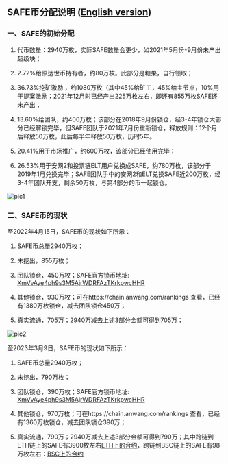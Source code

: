 ## SAFE币分配说明 ([English version](https://github.com/SAFE-anwang/safe/blob/master/safe-docs/safe-distribution.md))

### 一、SAFE的初始分配
1. 代币数量：2940万枚，实际SAFE数量会更少，如2021年5月份-9月份未产出超级块；

2. 2.72%给原达世币持有者，约80万枚。此部分是糖果，自行领取；

3. 36.73%挖矿激励 ，约1080万枚（其中45%给矿工，45%给主节点，10%用于提案激励；2021年12月时已经产出225万枚左右，即还有855万枚SAFE还未产出；

4. 13.60%给团队，约400万枚；该部分在2018年9月份锁仓，经3-4年锁仓大部分已经解锁完毕，但SAFE团队于2021年7月份重新锁仓，释放规则：12个月后释放50万枚，此后每半年释放50万枚，历时5年。

5. 20.41%用于市场推广，约600万枚，该部分已经使用完毕；

6. 26.53%用于安网2和投票链ELT用户兑换成SAFE，约780万枚，该部分于2019年1月兑换完毕；SAFE团队手中的安网2和ELT兑换SAFE近200万枚，经3-4年团队开支，剩余50万枚，与第4部分的币一起锁仓。

![pic1](https://github.com/SAFE-anwang/safe/blob/master/safe-docs/img/pic1.png)

### 二、SAFE币的现状
至2022年4月15日，SAFE币的现状如下所示：

1.  SAFE币总量2940万枚；

2. 未挖出，855万枚；

3. 团队锁仓，450万枚；SAFE官方锁币地址: [XmVvAye4ph9s3M5AjrWDRFAzTKrkpwcHHR](https://chain.anwang.com/address/XmVvAye4ph9s3M5AjrWDRFAzTKrkpwcHHR)

4. 其他锁仓，930万枚；可在https://chain.anwang.com/rankings 查看，已经有1380万枚锁仓，减去团队锁仓450万；

5. 真实流通，705万；2940万减去上述3部分金额可得到705万；

![pic2](https://github.com/SAFE-anwang/safe/blob/master/safe-docs/img/pic2.png)

至2023年3月9日，SAFE币的现状如下所示：

1. SAFE币总量2940万枚；

2. 未挖出，790万枚；

3. 团队锁仓，390万枚；SAFE官方锁币地址: [XmVvAye4ph9s3M5AjrWDRFAzTKrkpwcHHR](https://chain.anwang.com/address/XmVvAye4ph9s3M5AjrWDRFAzTKrkpwcHHR)

4. 其他锁仓，970万枚；可在https://chain.anwang.com/rankings 查看，已经有1360万枚锁仓，减去团队锁仓390万；

5. 真实流通，790万；2940万减去上述3部分金额可得到790万；其中跨链到ETH链上的SAFE有3900枚左右[ETH上的合约](https://etherscan.io/token/0xEE9c1Ea4DCF0AAf4Ff2D78B6fF83AA69797B65Eb)，跨链到BSC链上的SAFE有98万枚左右：[BSC上的合约](https://bscscan.com/token/0x4d7fa587ec8e50bd0e9cd837cb4da796f47218a1)









